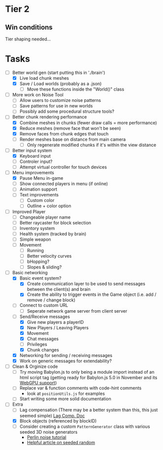 # Tier 2

## Win conditions
Tier shaping needed...

# Tasks
- [ ] Better world gen (start putting this in './brain')
    - [X] Live load chunk meshes
    - [X] Save / Load worlds (probably as a .json)
        - [ ] Move these functions inside the "World()" class
- [ ] More work on Noise Tool
    - [ ] Allow users to customize noise patterns
    - [ ] Save patterns for use in new worlds
    - [ ] Possibly add some procedural structure tools?
- [ ] Better chunk rendering performance
    - [X] Combine meshes in chunks (fewer draw calls = more performance)
    - [X] Reduce meshes (remove face that won't be seen)
    - [X] Remove faces from chunk edges that touch
    - [ ] Render meshes base on distance from main camera
        - [ ] Only regenerate modified chunks if it's within the view distance
- [ ] Better input system
    - [X] Keyboard input
    - [ ] Controler input?
    - [ ] Attempt virtual controller for touch devices
- [ ] Menu improvements
    - [X] Pause Menu in-game
    - [ ] Show connected players in menu (if online)
    - [ ] Animation support
    - [ ] Text improvements
        - [ ] Custom color
        - [ ] Outline + color option
- [ ] Improved Player
    - [ ] Changeable player name
    - [ ] Better raycaster for block selection
    - [ ] Inventory system
    - [ ] Health system (tracked by brain)
    - [ ] Simple weapon
    - [ ] Movement
        - [ ] Running
        - [ ] Better velocity curves
        - [ ] bHopping?
        - [ ] Slopes & sliding?
- [ ] Basic networking
    - [X] Basic event system?
        - [X] Create communication layer to be used to send messages between the client(s) and brain
        - [X] Create the ability to trigger events in the Game object (i.e. add / remove / change block)
    - [ ] Connect to custom URL
        - [ ] Seperate network game server from client server
    - [ ] Send/Receive messages
        - [X] Give new players a playerID
        - [X] New Players / Leaving Players
        - [X] Movement
        - [X] Chat messages
        - [ ] Privileges
        - [X] Chunk changes
    - [X] Networking for sending / receiving messages
    - [X] Work on generic messages for extendability?
- [ ] Clean & Orginize code
    - [ ] Try moving Babylon.js to only being a module import instead of an html script tag (getting ready for Babylon.js 5.0 in November and its [WebGPU support](https://doc.babylonjs.com/advanced_topics/webGPU))
    - [ ] Replace var & function comments with code-hint comments
        - look at `positionUtils.js` for examples
    - [ ] Start writing some more solid documentation
- [ ] Extra
    - [ ] Lag compensation (There may be a better system than this, this just seemed simple)
        [Lag Comp. Doc](../LagCompensation.md)
    - [X] Block objects (referenced by blockID)
    - [ ] Consider creating a custom `PatternGenerator` class with various seeded 3D noise generators
        - [Perlin noise tutorial](https://joeiddon.github.io/projects/javascript/perlin.html)
        - [Helpful article on seeded random](https://davidbau.com/archives/2010/01/30/random_seeds_coded_hints_and_quintillions.html)